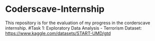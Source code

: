 # Coderscave-Internship

This repository is for the evaluation of my progress in the corderscave internship.
#Task 1: Exploratory Data Analysis - Terrorism  Dataset: https://www.kaggle.com/datasets/START-UMD/gtd
